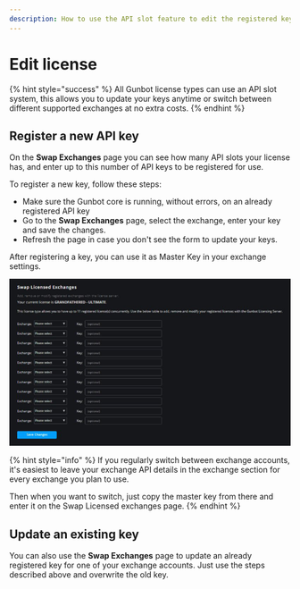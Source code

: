 ```yaml
---
description: How to use the API slot feature to edit the registered keys in your license.
---
```


# Edit license



{% hint style="success" %}
All Gunbot license types can use an API slot system, this allows you to update your keys anytime or switch between different supported exchanges at no extra costs.
{% endhint %}

## Register a new API key

On the **Swap Exchanges** page you can see how many API slots your license has, and enter up to this number of API keys to be registered for use.

To register a new key, follow these steps:

* Make sure the Gunbot core is running, without errors, on an already registered API key
* Go to the **Swap Exchanges** page, select the exchange, enter your key and save the changes.
* Refresh the page in case you don't see the form to update your keys.

After registering a key, you can use it as Master Key in your exchange settings.

![](https://raw.githubusercontent.com/boekenbox/gitbook-images/master/image-3.png)

{% hint style="info" %}
If you regularly switch between exchange accounts, it's easiest to leave your exchange API details in the exchange section for every exchange you plan to use.

Then when you want to switch, just copy the master key from there and enter it on the Swap Licensed exchanges page.
{% endhint %}

## Update an existing key

You can also use the **Swap Exchanges** page to update an already registered key for one of your exchange accounts. Just use the steps described above and overwrite the old key.

